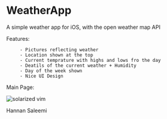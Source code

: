 # WeatherApp
A simple weather app for iOS, with the open weather map API

Features:
         
         - Pictures reflecting weather
         - Location shown at the top
         - Current temprature with highs and lows fro the day
         - Deatils of the current weather + Humidity
         - Day of the week shown
         - Nice UI Design

Main Page:

![solarized vim](https://cloud.githubusercontent.com/assets/20740087/25718041/8f741f26-30fc-11e7-9797-b447f9f75ccb.JPG)

Hannan Saleemi
